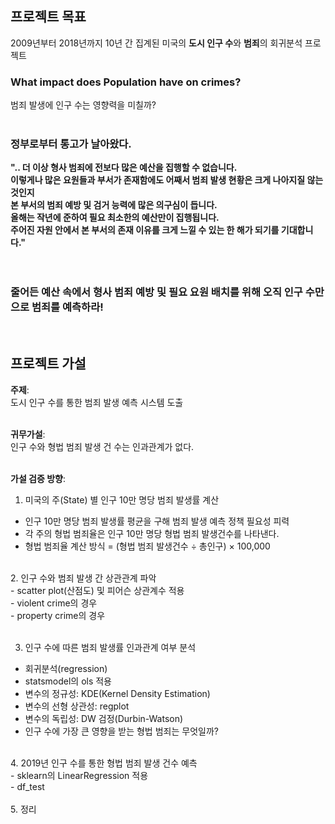 ## **프로젝트 목표**
2009년부터 2018년까지 10년 간 집계된 미국의 **도시 인구 수**와 **범죄**의 회귀분석 프로젝트<br>
### What impact does Population have on crimes?<br>
범죄 발생에 인구 수는 영향력을 미칠까?<br>
<br>
### 정부로부터 통고가 날아왔다.<br>
**".. 더 이상 형사 범죄에 전보다 많은 예산을 집행할 수 없습니다.<br>
이렇게나 많은 요원들과 부서가 존재함에도 어째서 범죄 발생 현황은 크게 나아지질 않는 것인지<br>
본 부서의 범죄 예방 및 검거 능력에 많은 의구심이 듭니다.<br>
올해는 작년에 준하여 필요 최소한의 예산만이 집행됩니다.<br>
주어진 자원 안에서 본 부서의 존재 이유를 크게 느낄 수 있는 한 해가 되기를 기대합니다."**<br>  
<br>
### 줄어든 예산 속에서 형사 범죄 예방 및 필요 요원 배치를 위해 오직 인구 수만으로 범죄를 예측하라!
<br>

## **프로젝트 가설**
**주제**:<br>
도시 인구 수를 통한 범죄 발생 예측 시스템 도출<br>
<br> 

**귀무가설**:<br>
인구 수와 형법 범죄 발생 건 수는 인과관계가 없다.<br>
<br>

**가설 검증 방향**:<br>
1. 미국의 주(State) 별 인구 10만 명당 범죄 발생률 계산
- 인구 10만 명당 범죄 발생률 평균을 구해 범죄 발생 예측 정책 필요성 피력
 - 각 주의 형법 범죄율은 인구 10만 명당 형법 범죄 발생건수를 나타낸다.
 - 형법 범죄율 계산 방식 = (형법 범죄 발생건수 ÷ 총인구) × 100,000<br>
 <br> 
2. 인구 수와 범죄 발생 간 상관관계 파악<br>
- scatter plot(산점도) 및 피어슨 상관계수 적용<br>
 - violent crime의 경우<br>
 - property crime의 경우<br>
 <br>

3. 인구 수에 따른 범죄 발생률 인과관계 여부 분석
- 회귀분석(regression)
 - statsmodel의 ols 적용
  - 변수의 정규성: KDE(Kernel Density Estimation)
  - 변수의 선형 상관성: regplot  
  - 변수의 독립성: DW 검정(Durbin-Watson)
- 인구 수에 가장 큰 영향을 받는 형법 범죄는 무엇일까?<br>
<br>
4. 2019년 인구 수를 통한 형법 범죄 발생 건수 예측<br>
- sklearn의 LinearRegression 적용<br>
- df_test<br>
<br>
5. 정리<br>
<br>
